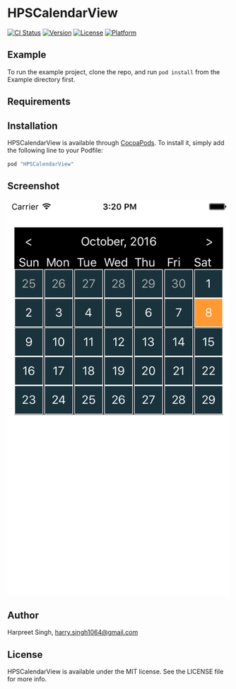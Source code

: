 # HPSCalendarView

[![CI Status](https://travis-ci.org/harry1064/HPSCalendarView.svg?branch=master)](https://travis-ci.org/harry1064/HPSCalendarView)
[![Version](https://img.shields.io/cocoapods/v/HPSCalendarView.svg?style=flat)](http://cocoapods.org/pods/HPSCalendarView)
[![License](https://img.shields.io/cocoapods/l/HPSCalendarView.svg?style=flat)](http://cocoapods.org/pods/HPSCalendarView)
[![Platform](https://img.shields.io/cocoapods/p/HPSCalendarView.svg?style=flat)](http://cocoapods.org/pods/HPSCalendarView)

## Example

To run the example project, clone the repo, and run `pod install` from the Example directory first.

## Requirements

## Installation

HPSCalendarView is available through [CocoaPods](http://cocoapods.org). To install
it, simply add the following line to your Podfile:

```ruby
pod "HPSCalendarView"
```

## Screenshot

![screenshot](https://github.com/harry1064/HPSCalendarView/blob/development/Example/img.png?raw=true)

## Author

Harpreet Singh, harry.singh1064@gmail.com

## License

HPSCalendarView is available under the MIT license. See the LICENSE file for more info.
